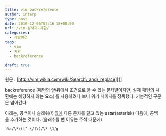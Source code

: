 ```yaml
---
title: vim backreference
author: interp
type: post
date: 2016-12-06T03:16:18+00:00
url: /vim-검색과-치환/
categories:
  - 개발환경
tags:
  - vim
  - 치환
  - backreference

draft: true
---
```

원문 : [http://vim.wikia.com/wiki/Search\_and\_replace][1]

backreference (패턴의 앞/뒤에서 조건으로 둘 수 있는 문자열이지만, 실제 패턴의 치환에는 해당하지 않는 요소) 를 사용하려다 보니 위키 페이지를 정독했다. 기본적인 구문은 넘어간다.

아래는, 공백이나 슬래쉬(/) <span style="text-decoration: underline;">외에</span> 다른 문자를 달고 있는 astar(asterisk) 다음에, 공백을 추가하는 것이다. (슬래쉬를 뺀 이유는 주석 때문에)

```
:%s/\*\([^ \/]\)/\* \1/g
```

 [1]: http://vim.wikia.com/wiki/Search_and_replace
